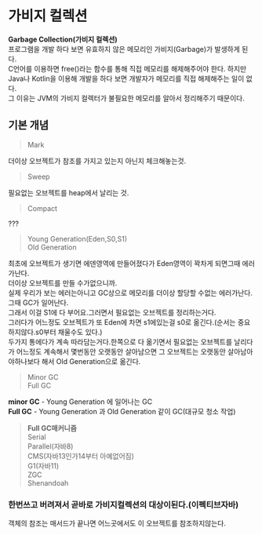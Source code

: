 # 가비지 컬렉션
**Garbage Collection(가비지 컬렉션)**  
프로그램을 개발 하다 보면 유효하지 않은 메모리인 가비지(Garbage)가 발생하게 된다.  
C언어를 이용하면 free()라는 함수를 통해 직접 메모리를 해제해주어야 한다. 하지만 Java나 Kotlin을 이용해 개발을 하다 보면 개발자가 메모리를 직접 해제해주는 일이 없다.  
그 이유는 JVM의 가비지 컬렉터가 불필요한 메모리를 알아서 정리해주기 때문이다. 


## 기본 개념
>Mark  

더이상 오브젝트가 참조를 가지고 있는지 아닌지 체크해놓는것.
>Sweep  

필요없는 오브젝트를 heap에서 날리는 것.
>Compact

???
>Young Generation(Eden,S0,S1)  
>Old Generation  

최초에 오브젝트가 생기면 에덴영역에 만들어졌다가 Eden영역이 꽉차게 되면그때 에러가난다.  
더이상 오브젝트를 만들 수가없으니까.  
실제 우리가 보는 에러는아니고 GC상으로 메모리를 더이상 할당할 수없는 에러가난다.그때 GC가 일어난다.  
그래서 이걸 S1에 다 부어요.그러면서 필요없는 오브젝트를 정리하는거다.  
그러다가 어느정도 오브젝트가 또 Eden에 차면 s1에있는걸 s0로 옮긴다.(순서는 중요하지않다.s0부터 채울수도 있다.)   
두가지 통에다가 계속 따라담는거다.한쪽으로 다 옮기면서 필요없는 오브젝트를 날리다가 어느정도 계속해서 몇번동안 오랫동안 살아남으면 그 오브젝트는 오랫동안 살아남아야하나보다 해서 Old Generation으로 옮긴다.
>Minor GC  
>Full GC

**minor GC** - Young Generation 에 일어나는 GC  
**Full GC** - Young Generation 과 Old Generation 같이 GC(대규모 청소 작업)

>**Full GC매커니즘**   
>Serial  
>Parallel(자바8)  
>CMS(자바13인가14부터 아예없어짐)  
>G1(자바11)  
>ZGC  
>Shenandoah
### 한번쓰고 버려져서 곧바로 가비지컬렉션의 대상이된다.(이펙티브자바)
객체의 참조는 매서드가 끝나면 어느곳에서도 이 오브젝트를 참조하지않는다.
